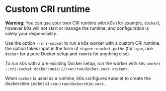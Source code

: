 # Custom CRI runtime

**Warning**: You can use your own CRI runtime with k0s (for example, `docker`), however k0s will not start or manage the runtime, and configuration is solely your responsibility. 

Use the option `--cri-socket` to run a k0s worker with a custom CRI runtime. the option takes input in the form of `<type>:<socket_path>` (for `type`, use `docker` for a pure Docker setup and `remote` for anything else). 

To run k0s with a pre-existing Docker setup, run the worker with `k0s worker --cri-socket docker:unix:///var/run/docker.sock <token>`.

When `docker` is used as a runtime, k0s configures kubelet to create the dockershim socket at `/var/run/dockershim.sock`.